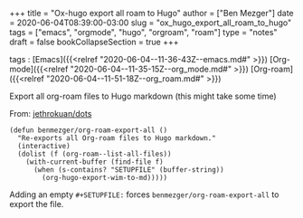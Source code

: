 +++
title = "Ox-hugo export all roam to Hugo"
author = ["Ben Mezger"]
date = 2020-06-04T08:39:00-03:00
slug = "ox_hugo_export_all_roam_to_hugo"
tags = ["emacs", "orgmode", "hugo", "orgroam", "roam"]
type = "notes"
draft = false
bookCollapseSection = true
+++

tags
: [Emacs]({{<relref "2020-06-04--11-36-43Z--emacs.md#" >}}) [Org-mode]({{<relref "2020-06-04--11-35-15Z--org_mode.md#" >}}) [Org-roam]({{<relref "2020-06-04--11-51-18Z--org_roam.md#" >}})

Export all org-roam files to Hugo markdown (this might take some time)

From: [jethrokuan/dots](https://github.com/jethrokuan/dots/blob/0064ea2aab667f115a14ce48292731db46302c53/.doom.d/config.el#L488)

```emacs-lisp
(defun benmezger/org-roam-export-all ()
  "Re-exports all Org-roam files to Hugo markdown."
  (interactive)
  (dolist (f (org-roam--list-all-files))
    (with-current-buffer (find-file f)
      (when (s-contains? "SETUPFILE" (buffer-string))
        (org-hugo-export-wim-to-md)))))
```

Adding an empty `#+SETUPFILE:` forces `benmezger/org-roam-export-all` to export
the file.